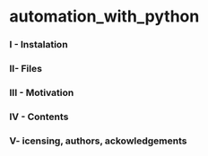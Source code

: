 # automation_with_python

### I - Instalation
### II- Files
### III - Motivation
### IV - Contents
### V- icensing, authors, ackowledgements
